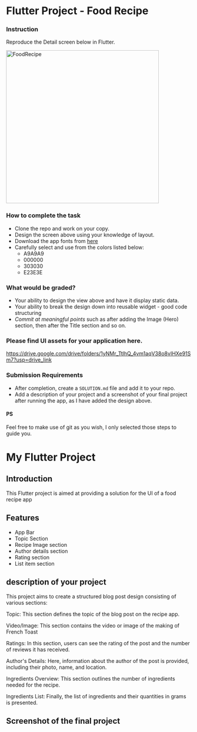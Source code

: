 # Flutter Project - Food Recipe

### Instruction

Reproduce the Detail screen below in Flutter.

<img width="415" alt="FoodRecipe" src="https://github.com/wptechprodigy/foodrecipe/assets/22558674/95413dfb-6554-4e38-9c3f-2b8e53f80f64">


### How to complete the task

- Clone the repo and work on your copy.
- Design the screen above using your knowledge of layout. 
- Download the app fonts from [here](https://fonts.google.com/specimen/Poppins?query=Poppins)
- Carefully select and use from the colors listed below:
    -  A9A9A9
    -  000000
    -  303030
    -  E23E3E

### What would be graded?

- Your ability to design the view above and have it display static data. 
- Your ability to break the design down into reusable widget - good code structuring
- _Commit at meaningful points_ such as after adding the Image (Hero) section, then after the Title section and so on.

### Please find UI assets for your application here. 

https://drive.google.com/drive/folders/1yNMr_TtlhQ_4vm1aqV38o8vIHXe91Sm7?usp=drive_link

### Submission Requirements

- After completion, create a `SOLUTION.md` file and add it to your repo.
- Add a description of your project and a screenshot of your final project after running the app, as I have added the design above.

#### PS

Feel free to make use of git as you wish, I only selected those steps to guide you. 





# My Flutter Project

## Introduction
This Flutter project is aimed at providing a solution for the UI of a food recipe app

## Features
- App Bar
- Topic Section
- Recipe Image section
- Author details section
- Rating section
- List item section

## description of your project

This project aims to create a structured blog post design consisting of various sections:

Topic:
This section defines the topic of the blog post on the recipe app.

Video/Image:
This section contains the video or image of the making of French Toast 

Ratings:
In this section, users can see the rating of the post and the number of reviews it has received.

Author's Details:
Here, information about the author of the post is provided, including their photo, name, and location.

Ingredients Overview:
This section outlines the number of ingredients needed for the recipe.

Ingredients List:
Finally, the list of ingredients and their quantities in grams is presented.



## Screenshot of the final project